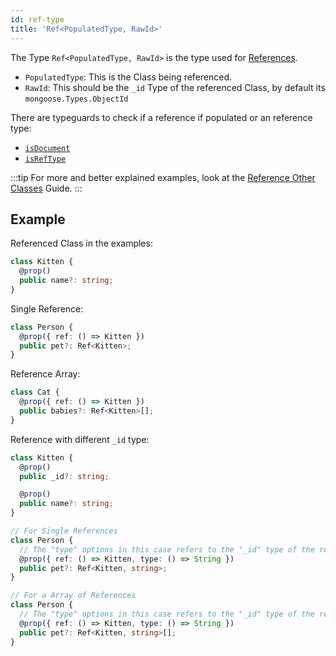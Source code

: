```yaml
---
id: ref-type
title: 'Ref<PopulatedType, RawId>'
---
```


The Type `Ref<PopulatedType, RawId>` is the type used for [References](https://mongoosejs.com/docs/populate.html).

- `PopulatedType`: This is the Class being referenced.
- `RawId`: This should be the `_id` Type of the referenced Class, by default its `mongoose.Types.ObjectId`

There are typeguards to check if a reference if populated or an reference type:

- [`isDocument`](../functions/typeguards/isDocument.md)
- [`isRefType`](../functions/typeguards/isRefType.md)

:::tip
For more and better explained examples, look at the [Reference Other Classes](../../guides/advanced/reference-other-classes.md) Guide.
:::

## Example

Referenced Class in the examples:

```ts
class Kitten {
  @prop()
  public name?: string;
}
```

Single Reference:

```ts
class Person {
  @prop({ ref: () => Kitten })
  public pet?: Ref<Kitten>;
}
```

Reference Array:

```ts
class Cat {
  @prop({ ref: () => Kitten })
  public babies?: Ref<Kitten>[];
}
```

Reference with different `_id` type:

```ts
class Kitten {
  @prop()
  public _id?: string;

  @prop()
  public name?: string;
}

// For Single References
class Person {
  // The "type" options in this case refers to the "_id" type of the referenced class, by default it will be "ObjectId"
  @prop({ ref: () => Kitten, type: () => String })
  public pet?: Ref<Kitten, string>;
}

// For a Array of References
class Person {
  // The "type" options in this case refers to the "_id" type of the referenced class, by default it will be "ObjectId"
  @prop({ ref: () => Kitten, type: () => String })
  public pet?: Ref<Kitten, string>[];
}
```

